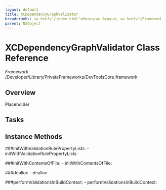 ```yaml
---
layout: default
title: XCDependencyGraphValidator
breadcrumbs: <a href="/index.html">Main</a> &raquo; <a href="/Frameworks.html">Framework</a> &raquo; <a href="/Frameworks/DevToolsCore.html">DevToolsCore</a> &raquo; XCDependencyGraphValidator
parent: NSObject 
---
```

# XCDependencyGraphValidator Class Reference

*Framework* /Developer/Library/PrivateFrameworks/DevToolsCore.framework

## Overview

Placeholder

## Tasks

## Instance Methods

<a name="-initWithValidationRulePropertyLists:"></a>
###initWithValidationRulePropertyLists:
    - initWithValidationRulePropertyLists:

<a name="-initWithContentsOfFile:"></a>
###initWithContentsOfFile:
    - initWithContentsOfFile:

<a name="-dealloc"></a>
###dealloc
    - dealloc

<a name="-performValidationsInBuildContext:"></a>
###performValidationsInBuildContext:
    - performValidationsInBuildContext:

